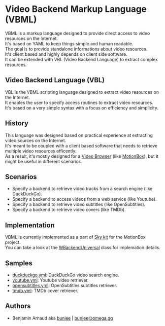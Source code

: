 # Video Backend Markup Language (VBML)

VBML is a markup language designed to provide direct access to video resources on the Internet.<br>
It's based on YAML to keep things simple and human readable.<br>
The goal is to provide standalone informations about video resources.<br>
It's client based and highly depends on client side software.<br>
It can be extended with VBL (Video Backend Language) to extract complex resources.<br>

## Video Backend Language (VBL)

VBL is the VBML scripting language designed to extract video resources on the Internet.<br>
It enables the user to specify access routines to extract video resources.<br>
It's based on a very simple syntax with a focus on efficiency and simplicity.<br>

## History

This language was designed based on practical experience at extracting video sources on the Internet.<br>
It's meant to be coupled with a client based software that needs to retrieve multiple video resources efficently.<br>
As a result, it's mostly designed for a [Video Browser](http://omega.gg/about/VideoBrowser) (like [MotionBox](http://omega.gg/MotionBox)), but it might be useful in different scenarios.<br>

## Scenarios

- Specify a backend to retrieve video tracks from a search engine (like DuckDuckGo).
- Specify a backend to access videos from a web service (like Youtube).
- Specify a backend to retrieve video subtitles (like OpenSubtitles).
- Specify a backend to retrieve video covers (like TMDb).

## Implementation

VBML is currently implemented as a part of [Sky kit](http://omega.gg/Sky) for the MotionBox project.<br>
You can take a look at the [WBackendUniversal](https://github.com/omega-gg/Sky/blob/master/src/SkBackend/src/media/WBackendUniversal.cpp) class for implemation details.<br>

## Samples

- [duckduckgo.yml](https://github.com/omega-gg/backend/blob/master/duckduckgo.vbml): DuckDuckGo video search engine.
- [youtube.yml](https://github.com/omega-gg/backend/blob/master/youtube.vbml): Youtube video retriever.
- [opensubtitles.yml](https://github.com/omega-gg/backend/blob/master/opensubtitles.vbml): OpenSubtitles subtitles retriever.
- [tmdb.yml](https://github.com/omega-gg/backend/blob/master/tmdb.vbml): TMDb cover retriever.

## Authors

- Benjamin Arnaud aka [bunjee](http://bunjee.me) | <bunjee@omega.gg>

